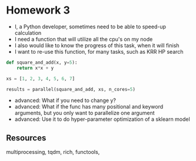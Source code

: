 

# Homework 3

- I, a Python developer, sometimes need to be able to speed-up calculation
- I need a function that will utilize all the cpu's on my node
- I also would like to know the progress of this task, when it will finish
- I want to re-use this function, for many tasks, such as KRR HP search


```Python
def square_and_add(x, y=5):
    return x*x + y

xs = [1, 2, 3, 4, 5, 6, 7]

results = parallel(square_and_add, xs, n_cores=5)
```

- advanced: What if you need to change y?
- advanced: What if the func has many positional and keyword arguments, but you only want to parallelize one argument
- advanced: Use it to do hyper-parameter optimization of a sklearn model


## Resources

multiprocessing, tqdm, rich, functools,

